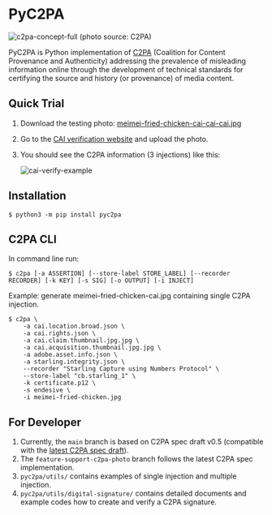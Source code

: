 # PyC2PA

![c2pa-concept-full](https://user-images.githubusercontent.com/292790/131794471-411556ae-3186-4a85-a62a-e30cc0a77764.jpg)
(photo source: C2PA)

PyC2PA is Python implementation of [C2PA](https://c2pa.org/) (Coalition for Content Provenance and Authenticity) addressing the prevalence of misleading information online through the development of technical standards for certifying the source and history (or provenance) of media content.

## Quick Trial

1. Download the testing photo: [meimei-fried-chicken-cai-cai-cai.jpg](https://user-images.githubusercontent.com/292790/131797706-937ac2ef-e57c-4fe6-9842-2941deba6cec.jpg)
1. Go to the [CAI verification website](https://verify.contentauthenticity.org/) and upload the photo.
1. You should see the C2PA information (3 injections) like this:

    ![cai-verify-example](https://user-images.githubusercontent.com/292790/131798257-21159c2a-a958-431b-aaea-1649b27aaaaf.png)

## Installation

```
$ python3 -m pip install pyc2pa
```

## C2PA CLI

In command line run:

```
$ c2pa [-a ASSERTION] [--store-label STORE_LABEL] [--recorder RECORDER] [-k KEY] [-s SIG] [-o OUTPUT] [-i INJECT]
```

Example: generate meimei-fried-chicken-cai.jpg containing single C2PA injection.

```
$ c2pa \
    -a cai.location.broad.json \
    -a cai.rights.json \
    -a cai.claim.thumbnail.jpg.jpg \
    -a cai.acquisition.thumbnail.jpg.jpg \
    -a adobe.asset.info.json \
    -a starling.integrity.json \
    --recorder "Starling Capture using Numbers Protocol" \
    --store-label "cb.starling_1" \
    -k certificate.p12 \
    -s endesive \
    -i meimei-fried-chicken.jpg
```

## For Developer

1. Currently, the `main` branch is based on C2PA spec draft v0.5 (compatible with the [latest C2PA spec draft](https://c2pa.org/public-draft/)).
2. The `feature-support-c2pa-photo` branch follows the latest C2PA spec implementation.
3. `pyc2pa/utils/` contains examples of single injection and multiple injection.
4. `pyc2pa/utils/digital-signature/` contains detailed documents and example codes how to create and verify a C2PA signature.
